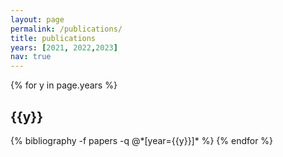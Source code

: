 ```yaml
---
layout: page
permalink: /publications/
title: publications
years: [2021, 2022,2023]
nav: true
---
```

 

<div class="publications">

{% for y in page.years %}
  <h2 class="year">{{y}}</h2>
  {% bibliography -f papers -q @*[year={{y}}]* %}
{% endfor %}

</div>
